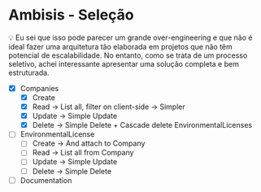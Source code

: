 # Ambisis - Seleção

💡 Eu sei que isso pode parecer um grande over-engineering e que não é ideal fazer uma arquitetura tão elaborada em projetos que não têm potencial de escalabilidade. No entanto, como se trata de um processo seletivo, achei interessante apresentar uma solução completa e bem estruturada.

- [x] Companies
  - [x] Create
  - [x] Read -> List all, filter on client-side -> Simpler
  - [x] Update -> Simple Update
  - [x] Delete -> Simple Delete + Cascade delete EnvironmentalLicenses
- [ ] EnvironmentalLicense
  - [ ] Create -> And attach to Company
  - [ ] Read -> List all from Company
  - [ ] Update -> Simple Update
  - [ ] Delete -> Simple Delete
- [ ] Documentation
